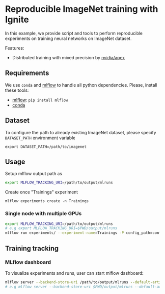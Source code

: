 # Reproducible ImageNet training with Ignite

In this example, we provide script and tools to perform reproducible experiments on training neural networks on ImageNet
dataset.

Features:

- Distributed training with mixed precision by [nvidia/apex](https://github.com/NVIDIA/apex/)

## Requirements

We use `conda` and [mlflow](https://github.com/mlflow/mlflow) to handle all python dependencies. 
Please, install these tools:

- [mlflow](https://github.com/mlflow/mlflow): `pip install mlflow`
- [conda](https://conda.io/en/latest/miniconda.html)


## Dataset

To configure the path to already existing ImageNet dataset, please specify `DATASET_PATH` environment variable
```
export DATASET_PATH=/path/to/imagenet
```

## Usage

Setup mlflow output path as 
```bash
export MLFLOW_TRACKING_URI=/path/to/output/mlruns
```

Create once "Trainings" experiment
```
mlflow experiments create -n Trainings
```

### Single node with multiple GPUs

```bash
export MLFLOW_TRACKING_URI=/path/to/output/mlruns
# e.g export MLFLOW_TRACKING_URI=$PWD/output/mlruns
mlflow run experiments/ --experiment-name=Trainings -P config_path=configs/baseline_r50.py -P num_gpus=2
```

## Training tracking

### MLflow dashboard

To visualize experiments and runs, user can start mlflow dashboard:

```bash
mlflow server --backend-store-uri /path/to/output/mlruns --default-artifact-root /path/to/output/mlruns -p 6006 -h 0.0.0.0
# e.g mlflow server --backend-store-uri $PWD/output/mlruns --default-artifact-root $PWD/output/mlruns -p 6006 -h 0.0.0.0
```


